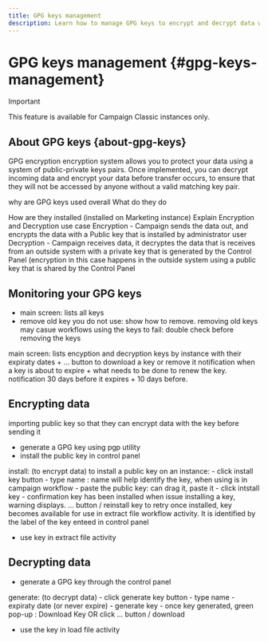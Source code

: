 ```yaml
---
title: GPG keys management
description: Learn how to manage GPG keys to encrypt and decrypt data within Campaign Classic.
---
```


# GPG keys management {#gpg-keys-management}

>[!IMPORTANT]
>
>This feature is available for Campaign Classic instances only.

## About GPG keys {about-gpg-keys}

GPG encryption encryption system allows you to protect your data using a system of public-private keys pairs. Once implemented, you can decrypt incoming data and encrypt your data before transfer occurs, to ensure that they will not be accessed by anyone without a valid matching key pair.

why are GPG keys used overall
What do they do

How are they installed (installed on Marketing instance) 
Explain Encryption and Decryption use case 
Encryption - Campaign sends the data out, and encrypts the data with a Public key that is installed by administrator user
Decryption - Campaign receives data, it decryptes the data that is receives from an outside system with a private key that is generated by the Control Panel (encryption in this case happens in the outside system using a public key that is shared by the Control Panel




## Monitoring your GPG keys




- main screen: lists all keys
- remove old key you do not use: show how to remove. removing old keys may casue workflows using the keys to fail:  double check before removing the keys

main screen:
		lists encyption and decryption keys by instance with their expiraty dates + … button to download a key or remove it
		notification when a key is about to expire + what needs to be done to renew the key. notification 30 days before it expires + 10 days before.

## Encrypting data

importing public key so that they can encrypt data with the key before sending it
- generate a GPG key using pgp utility
 - install the public key in control panel

install: (to encrypt data)
to install a public key on an instance:
     - click install key button
            - type name : name will help identify the key, when using is in campaign workflow
            - paste the public key: can drag it, paste it
            - click intstall key
            - confirmation key has been installed
when issue installing a key, warning displays. … button / reinstall key to retry
once installed, key becomes available for use in extract file workflow activity. It is identified by the label of the key enteed in control panel

- use key in extract file activity

## Decrypting data

- generate a GPG key through the control panel

generate: (to decrypt data)
            - click generate key button
            - type name
            - expiraty date (or never expire)
            - generate key
            - once key generated, green pop-up : Download Key OR click … button / download

- use the key in load file activity
